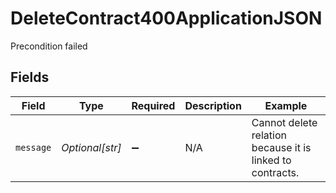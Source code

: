 # DeleteContract400ApplicationJSON

Precondition failed


## Fields

| Field                                                     | Type                                                      | Required                                                  | Description                                               | Example                                                   |
| --------------------------------------------------------- | --------------------------------------------------------- | --------------------------------------------------------- | --------------------------------------------------------- | --------------------------------------------------------- |
| `message`                                                 | *Optional[str]*                                           | :heavy_minus_sign:                                        | N/A                                                       | Cannot delete relation because it is linked to contracts. |